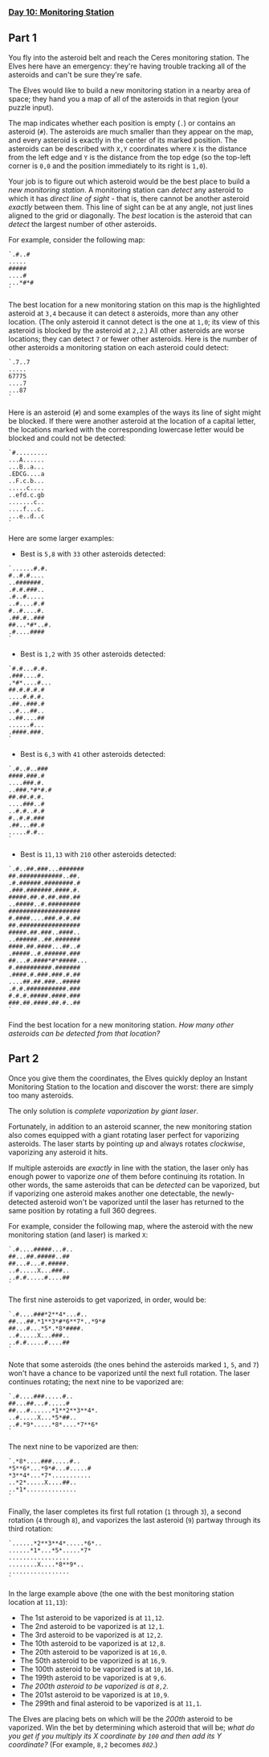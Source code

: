 ﻿### [Day 10: Monitoring Station](https://adventofcode.com/2019/day/10)

## Part 1
You fly into the asteroid belt and reach the Ceres monitoring station.  The Elves here have an emergency: they're having trouble tracking all of the asteroids and can't be sure they're safe.

The Elves would like to build a new monitoring station in a nearby area of space; they hand you a map of all of the asteroids in that region (your puzzle input).

The map indicates whether each position is empty (`.`) or contains an asteroid (`#`).  The asteroids are much smaller than they appear on the map, and every asteroid is exactly in the center of its marked position.  The asteroids can be described with `X,Y` coordinates where `X` is the distance from the left edge and `Y` is the distance from the top edge (so the top-left corner is `0,0` and the position immediately to its right is `1,0`).

Your job is to figure out which asteroid would be the best place to build a *new monitoring station*. A monitoring station can *detect* any asteroid to which it has *direct line of sight* - that is, there cannot be another asteroid *exactly* between them. This line of sight can be at any angle, not just lines aligned to the grid or diagonally. The *best* location is the asteroid that can *detect* the largest number of other asteroids.

For example, consider the following map:

```
`.#..#
.....
#####
....#
...*#*#
`
```

The best location for a new monitoring station on this map is the highlighted asteroid at `3,4` because it can detect `8` asteroids, more than any other location. (The only asteroid it cannot detect is the one at `1,0`; its view of this asteroid is blocked by the asteroid at `2,2`.) All other asteroids are worse locations; they can detect `7` or fewer other asteroids. Here is the number of other asteroids a monitoring station on each asteroid could detect:

```
`.7..7
.....
67775
....7
...87
`
```

Here is an asteroid (`#`) and some examples of the ways its line of sight might be blocked. If there were another asteroid at the location of a capital letter, the locations marked with the corresponding lowercase letter would be blocked and could not be detected:

```
`#.........
...A......
...B..a...
.EDCG....a
..F.c.b...
.....c....
..efd.c.gb
.......c..
....f...c.
...e..d..c
`
```

Here are some larger examples:


 - Best is `5,8` with `33` other asteroids detected:

```
`......#.#.
#..#.#....
..#######.
.#.#.###..
.#..#.....
..#....#.#
#..#....#.
.##.#..###
##...*#*..#.
.#....####
`
```

 - Best is `1,2` with `35` other asteroids detected:

```
`#.#...#.#.
.###....#.
.*#*....#...
##.#.#.#.#
....#.#.#.
.##..###.#
..#...##..
..##....##
......#...
.####.###.
`
```

 - Best is `6,3` with `41` other asteroids detected:

```
`.#..#..###
####.###.#
....###.#.
..###.*#*#.#
##.##.#.#.
....###..#
..#.#..#.#
#..#.#.###
.##...##.#
.....#.#..
`
```

 - Best is `11,13` with `210` other asteroids detected:

```
`.#..##.###...#######
##.############..##.
.#.######.########.#
.###.#######.####.#.
#####.##.#.##.###.##
..#####..#.#########
####################
#.####....###.#.#.##
##.#################
#####.##.###..####..
..######..##.#######
####.##.####...##..#
.#####..#.######.###
##...#.####*#*#####...
#.##########.#######
.####.#.###.###.#.##
....##.##.###..#####
.#.#.###########.###
#.#.#.#####.####.###
###.##.####.##.#..##
`
```


Find the best location for a new monitoring station.  *How many other asteroids can be detected from that location?*


## Part 2
Once you give them the coordinates, the Elves quickly deploy an Instant Monitoring Station to the location and discover the worst: there are simply too many asteroids.

The only solution is *complete vaporization by giant laser*.

Fortunately, in addition to an asteroid scanner, the new monitoring station also comes equipped with a giant rotating laser perfect for vaporizing asteroids. The laser starts by pointing *up* and always rotates *clockwise*, vaporizing any asteroid it hits.

If multiple asteroids are *exactly* in line with the station, the laser only has enough power to vaporize *one* of them before continuing its rotation. In other words, the same asteroids that can be *detected* can be vaporized, but if vaporizing one asteroid makes another one detectable, the newly-detected asteroid won't be vaporized until the laser has returned to the same position by rotating a full 360 degrees.

For example, consider the following map, where the asteroid with the new monitoring station (and laser) is marked `X`:

```
`.#....#####...#..
##...##.#####..##
##...#...#.#####.
..#.....X...###..
..#.#.....#....##
`
```

The first nine asteroids to get vaporized, in order, would be:

```
`.#....###*2**4*...#..
##...##.*1**3*#*6**7*..*9*#
##...#...*5*.*8*####.
..#.....X...###..
..#.#.....#....##
`
```

Note that some asteroids (the ones behind the asteroids marked `1`, `5`, and `7`) won't have a chance to be vaporized until the next full rotation.  The laser continues rotating; the next nine to be vaporized are:

```
`.#....###.....#..
##...##...#.....#
##...#......*1**2**3**4*.
..#.....X...*5*##..
..#.*9*.....*8*....*7**6*
`
```

The next nine to be vaporized are then:

```
`.*8*....###.....#..
*5**6*...*9*#...#.....#
*3**4*...*7*...........
..*2*.....X....##..
..*1*..............
`
```

Finally, the laser completes its first full rotation (`1` through `3`), a second rotation (`4` through `8`), and vaporizes the last asteroid (`9`) partway through its third rotation:

```
`......*2**3**4*.....*6*..
......*1*...*5*.....*7*
.................
........X....*8**9*..
.................
`
```

In the large example above (the one with the best monitoring station location at `11,13`):


 - The 1st asteroid to be vaporized is at `11,12`.
 - The 2nd asteroid to be vaporized is at `12,1`.
 - The 3rd asteroid to be vaporized is at `12,2`.
 - The 10th asteroid to be vaporized is at `12,8`.
 - The 20th asteroid to be vaporized is at `16,0`.
 - The 50th asteroid to be vaporized is at `16,9`.
 - The 100th asteroid to be vaporized is at `10,16`.
 - The 199th asteroid to be vaporized is at `9,6`.
 - *The 200th asteroid to be vaporized is at `8,2`.*
 - The 201st asteroid to be vaporized is at `10,9`.
 - The 299th and final asteroid to be vaporized is at `11,1`.

The Elves are placing bets on which will be the *200th* asteroid to be vaporized.  Win the bet by determining which asteroid that will be; *what do you get if you multiply its X coordinate by `100` and then add its Y coordinate?* (For example, `8,2` becomes *`802`*.)


